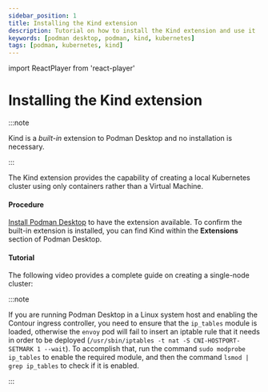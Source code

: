 ```yaml
---
sidebar_position: 1
title: Installing the Kind extension
description: Tutorial on how to install the Kind extension and use it
keywords: [podman desktop, podman, kind, kubernetes]
tags: [podman, kubernetes, kind]
---
```


import ReactPlayer from 'react-player'

# Installing the Kind extension

:::note

Kind is a _built-in_ extension to Podman Desktop and no installation is necessary.

:::

The Kind extension provides the capability of creating a local Kubernetes cluster using only containers rather than a Virtual Machine.

#### Procedure

[Install Podman Desktop](/docs/installation) to have the extension available. To confirm the built-in extension is installed, you can find Kind within the **Extensions** section of Podman Desktop.

#### Tutorial

The following video provides a complete guide on creating a single-node cluster:

<ReactPlayer playing playsInline controls src='https://github.com/containers/podman-desktop-media/raw/refs/heads/kind/video/cluster-creation-kind.mp4' width='100%' height='100%' />

:::note

If you are running Podman Desktop in a Linux system host and enabling the Contour ingress controller, you need to ensure that the `ip_tables` module is loaded, otherwise the `envoy` pod will fail to insert an iptable rule that it needs in order to be deployed (`/usr/sbin/iptables -t nat -S CNI-HOSTPORT-SETMARK 1 --wait`). To accomplish that, run the command `sudo modprobe ip_tables` to enable the required module, and then the command `lsmod | grep ip_tables` to check if it is enabled.

:::
